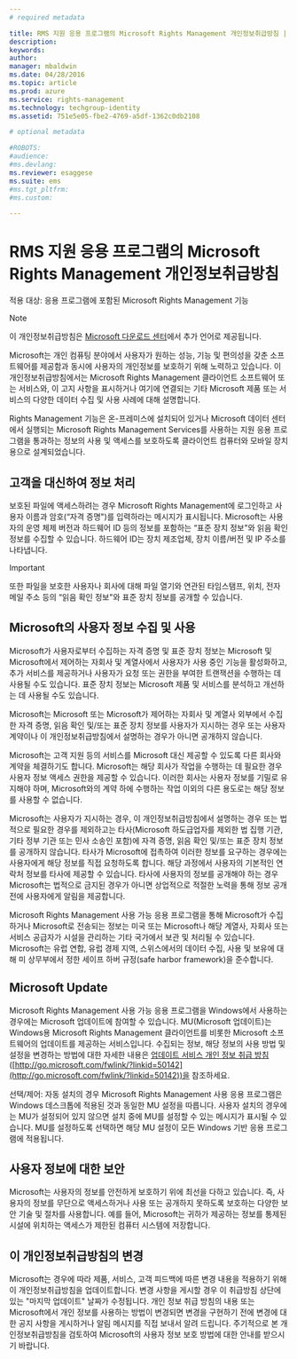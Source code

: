 ```yaml
---
# required metadata

title: RMS 지원 응용 프로그램의 Microsoft Rights Management 개인정보취급방침 | Azure RMS
description:
keywords:
author: 
manager: mbaldwin
ms.date: 04/28/2016
ms.topic: article
ms.prod: azure
ms.service: rights-management
ms.technology: techgroup-identity
ms.assetid: 751e5e05-fbe2-4769-a5df-1362c0db2108

# optional metadata

#ROBOTS:
#audience:
#ms.devlang:
ms.reviewer: esaggese
ms.suite: ems
#ms.tgt_pltfrm:
#ms.custom:

---
```


# RMS 지원 응용 프로그램의 Microsoft Rights Management 개인정보취급방침
적용 대상: 응용 프로그램에 포함된 Microsoft Rights Management 기능

> [!NOTE]
> 이 개인정보취급방침은 [Microsoft 다운로드 센터](http://www.microsoft.com/download/details.aspx?id=41668)에서 추가 언어로 제공됩니다.

Microsoft는 개인 컴퓨팅 분야에서 사용자가 원하는 성능, 기능 및 편의성을 갖춘 소프트웨어를 제공함과 동시에 사용자의 개인정보를 보호하기 위해 노력하고 있습니다. 이 개인정보취급방침에서는 Microsoft Rights Management 클라이언트 소프트웨어 또는 서비스와, 이 고지 사항을 표시하거나 여기에 연결되는 기타 Microsoft 제품 또는 서비스의 다양한 데이터 수집 및 사용 사례에 대해 설명합니다.

Rights Management 기능은 온-프레미스에 설치되어 있거나 Microsoft 데이터 센터에서 실행되는 Microsoft Rights Management Services를 사용하는 지원 응용 프로그램을 통과하는 정보의 사용 및 액세스를 보호하도록 클라이언트 컴퓨터와 모바일 장치용으로 설계되었습니다.

## 고객을 대신하여 정보 처리
보호된 파일에 액세스하려는 경우 Microsoft Rights Management에 로그인하고 사용자 이름과 암호(“자격 증명")를 입력하라는 메시지가 표시됩니다. Microsoft는 사용자의 운영 체제 버전과 하드웨어 ID 등의 정보를 포함하는 “표준 장치 정보"와 읽음 확인 정보를 수집할 수 있습니다. 하드웨어 ID는 장치 제조업체, 장치 이름/버전 및 IP 주소를 나타냅니다.

> [!IMPORTANT]
> 또한 파일을 보호한 사용자나 회사에 대해 파일 열기와 연관된 타임스탬프, 위치, 전자 메일 주소 등의 “읽음 확인 정보"와 표준 장치 정보를 공개할 수 있습니다.

## Microsoft의 사용자 정보 수집 및 사용
Microsoft가 사용자로부터 수집하는 자격 증명 및 표준 장치 정보는 Microsoft 및 Microsoft에서 제어하는 자회사 및 계열사에서 사용자가 사용 중인 기능을 활성화하고, 추가 서비스를 제공하거나 사용자가 요청 또는 권한을 부여한 트랜잭션을 수행하는 데 사용될 수도 있습니다. 표준 장치 정보는 Microsoft 제품 및 서비스를 분석하고 개선하는 데 사용될 수도 있습니다.

Microsoft는 Microsoft 또는 Microsoft가 제어하는 자회사 및 계열사 외부에서 수집한 자격 증명, 읽음 확인 및/또는 표준 장치 정보를 사용자가 지시하는 경우 또는 사용자 계약이나 이 개인정보취급방침에서 설명하는 경우가 아니면 공개하지 않습니다.

Microsoft는 고객 지원 등의 서비스를 Microsoft 대신 제공할 수 있도록 다른 회사와 계약을 체결하기도 합니다. Microsoft는 해당 회사가 작업을 수행하는 데 필요한 경우 사용자 정보 액세스 권한을 제공할 수 있습니다. 이러한 회사는 사용자 정보를 기밀로 유지해야 하며, Microsoft와의 계약 하에 수행하는 작업 이외의 다른 용도로는 해당 정보를 사용할 수 없습니다.

Microsoft는 사용자가 지시하는 경우, 이 개인정보취급방침에서 설명하는 경우 또는 법적으로 필요한 경우를 제외하고는 타사(Microsoft 하도급업자를 제외한 법 집행 기관, 기타 정부 기관 또는 민사 소송인 포함)에 자격 증명, 읽음 확인 및/또는 표준 장치 정보를 공개하지 않습니다. 타사가 Microsoft에 접촉하여 이러한 정보를 요구하는 경우에는 사용자에게 해당 정보를 직접 요청하도록 합니다. 해당 과정에서 사용자의 기본적인 연락처 정보를 타사에 제공할 수 있습니다. 타사에 사용자의 정보를 공개해야 하는 경우 Microsoft는 법적으로 금지된 경우가 아니면 상업적으로 적절한 노력을 통해 정보 공개 전에 사용자에게 알림을 제공합니다.

Microsoft Rights Management 사용 가능 응용 프로그램을 통해 Microsoft가 수집하거나 Microsoft로 전송되는 정보는 미국 또는 Microsoft나 해당 계열사, 자회사 또는 서비스 공급자가 시설을 관리하는 기타 국가에서 보관 및 처리될 수 있습니다. Microsoft는 유럽 연합, 유럽 경제 지역, 스위스에서의 데이터 수집, 사용 및 보유에 대해 미 상무부에서 정한 세이프 하버 규정(safe harbor framework)을 준수합니다.

## Microsoft Update
Microsoft Rights Management 사용 가능 응용 프로그램을 Windows에서 사용하는 경우에는 Microsoft 업데이트에 참여할 수 있습니다. MU(Microsoft 업데이트)는 Windows용 Microsoft Rights Management 클라이언트를 비롯한 Microsoft 소프트웨어의 업데이트를 제공하는 서비스입니다. 수집되는 정보, 해당 정보의 사용 방법 및 설정을 변경하는 방법에 대한 자세한 내용은 [업데이트 서비스 개인 정보 취급 방침](http://go.microsoft.com/fwlink/?linkid=50142) ([http://go.microsoft.com/fwlink/?linkid=50142](http://go.microsoft.com/fwlink/?linkid=50142))을 참조하세요.

선택/제어: 자동 설치의 경우 Microsoft Rights Management 사용 응용 프로그램은 Windows 데스크톱에 적용된 것과 동일한 MU 설정을 따릅니다. 사용자 설치의 경우에는 MU가 설정되어 있지 않으면 설치 중에 MU를 설정할 수 있는 메시지가 표시될 수 있습니다. MU를 설정하도록 선택하면 해당 MU 설정이 모든 Windows 기반 응용 프로그램에 적용됩니다.

## 사용자 정보에 대한 보안
Microsoft는 사용자의 정보를 안전하게 보호하기 위에 최선을 다하고 있습니다. 즉, 사용자의 정보를 무단으로 액세스하거나 사용 또는 공개하지 못하도록 보호하는 다양한 보안 기술 및 절차를 사용합니다. 예를 들어, Microsoft는 귀하가 제공하는 정보를 통제된 시설에 위치하는 액세스가 제한된 컴퓨터 시스템에 저장합니다.

## 이 개인정보취급방침의 변경
Microsoft는 경우에 따라 제품, 서비스, 고객 피드백에 따른 변경 내용을 적용하기 위해 이 개인정보취급방침을 업데이트합니다. 변경 사항을 게시할 경우 이 취급방침 상단에 있는 "마지막 업데이트" 날짜가 수정됩니다. 개인 정보 취급 방침의 내용 또는 Microsoft에서 개인 정보를 사용하는 방법이 변경되면 변경을 구현하기 전에 변경에 대한 공지 사항을 게시하거나 알림 메시지를 직접 보내서 알려 드립니다. 주기적으로 본 개인정보취급방침을 검토하여 Microsoft의 사용자 정보 보호 방법에 대한 안내를 받으시기 바랍니다.



<!--HONumber=Apr16_HO3-->


